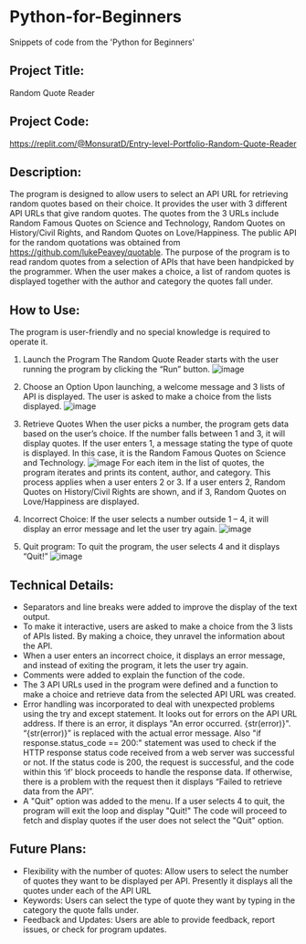 # Python-for-Beginners
Snippets of code from the 'Python for Beginners'     

## Project Title:
Random Quote Reader

## Project Code:
https://replit.com/@MonsuratD/Entry-level-Portfolio-Random-Quote-Reader

## Description:
The program is designed to allow users to select an API URL for retrieving random quotes based on their choice. It provides the user with 3 different API URLs that give random quotes. The quotes from the 3 URLs include Random Famous Quotes on Science and Technology, Random Quotes on History/Civil Rights, and Random Quotes on Love/Happiness.  The public API for the random quotations was obtained from https://github.com/lukePeavey/quotable.  The purpose of the program is to read random quotes from a selection of APIs that have been handpicked by the programmer. When the user makes a choice, a list of random quotes is displayed together with the author and category the quotes fall under.

## How to Use:
The program is user-friendly and no special knowledge is required to operate it.  
1.	Launch the Program
The Random Quote Reader starts with the user running the program by clicking the “Run” button.
![image](https://github.com/Adeh1626/Python-for-Beginners-Data-Analysis-/assets/146608847/eae38ed9-8766-4678-a014-a816a5353ad3)

2.	Choose an Option
Upon launching, a welcome message and 3 lists of API is displayed. The user is asked to make a choice from the lists displayed. 
![image](https://github.com/Adeh1626/Python-for-Beginners-Data-Analysis-/assets/146608847/4b7195bc-902d-4c8f-b71b-b72353d80d3a)

3.	Retrieve Quotes
When the user picks a number, the program gets data based on the user’s choice. If the number falls between 1 and 3, it will display quotes. 
If the user enters 1, a message stating the type of quote is displayed. In this case, it is the Random Famous Quotes on Science and Technology.
![image](https://github.com/Adeh1626/Python-for-Beginners-Data-Analysis-/assets/146608847/62e3daf5-0d7d-461c-9059-a2fc3995fe48)
For each item in the list of quotes, the program iterates and prints its content, author, and category. This process applies when a user enters 2 or 3. If a user enters 2, Random Quotes on History/Civil Rights are shown, and if 3, Random Quotes on Love/Happiness are displayed. 

4.	Incorrect Choice:
If the user selects a number outside 1 – 4, it will display an error message and let the user try again.
![image](https://github.com/Adeh1626/Python-for-Beginners-Data-Analysis-/assets/146608847/0d5907b1-43d8-4744-ab56-b40a8621c750)
 
5.	Quit program:
To quit the program, the user selects 4 and it displays “Quit!”
![image](https://github.com/Adeh1626/Python-for-Beginners-Data-Analysis-/assets/146608847/7642d246-a0e7-44bf-9588-59c9708ce889)

 
## Technical Details:
*	Separators and line breaks were added to improve the display of the text output. 
*	To make it interactive, users are asked to make a choice from the 3 lists of APIs listed. By making a choice, they unravel the information about the API. 
*	When a user enters an incorrect choice, it displays an error message, and instead of exiting the program, it lets the user try again. 
*	Comments were added to explain the function of the code. 
*	The 3 API URLs used in the program were defined and a function to make a choice and retrieve data from the selected API URL was created.
*	Error handling was incorporated to deal with unexpected problems using the try and except statement. It looks out for errors on the API URL address. If there is an error, it displays "An error occurred. {str(error)}". “{str(error)}” is replaced with the actual error message.
Also "if response.status_code == 200:" statement was used to check if the HTTP response status code received from a web server was successful or not. If the status code is 200, the request is successful, and the code within this ‘if’ block proceeds to handle the response data. If otherwise, there is a problem with the request then it displays “Failed to retrieve data from the API”.
*	A "Quit" option was added to the menu. If a user selects 4 to quit, the program will exit the loop and display "Quit!" The code will proceed to fetch and display quotes if the user does not select the "Quit" option.

## Future Plans:
*	Flexibility with the number of quotes: Allow users to select the number of quotes they want to be displayed per API. Presently it displays all the quotes under each of the API URL
*	Keywords: Users can select the type of quote they want by typing in the category the quote falls under.
*	Feedback and Updates: Users are able to provide feedback, report issues, or check for program updates.


